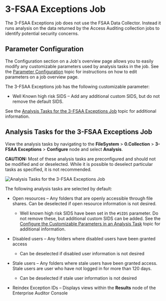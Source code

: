 # 3-FSAA Exceptions Job

The 3-FSAA Exceptions job does not use the FSAA Data Collector. Instead it runs analysis on the data
returned by the Access Auditing collection jobs to identify potential security concerns.

## Parameter Configuration

The Configuration section on a Job's overview page allows you to easily modify any customizable
parameters used by analysis tasks in the job. See the
[Parameter Configuration](/docs/accessanalyzer/11.6/accessanalyzer/admin/jobs/job/overview.md#parameter-configuration)
topic for instructions on how to edit parameters on a job overview page.

The 3-FSAA Exceptions job has the following customizable parameter:

- Well Known high risk SIDS – Add any additional custom SIDS, but do not remove the default SIDS.

See the
[Analysis Tasks for the 3-FSAA Exceptions Job](#analysis-tasks-for-the-3-fsaa-exceptions-job) topic
for additional information.

## Analysis Tasks for the 3-FSAA Exceptions Job

View the analysis tasks by navigating to the **FileSystem** > **0.Collection** > **3-FSAA
Exceptions** > **Configure** node and select **Analysis**.

**CAUTION:** Most of these analysis tasks are preconfigured and should not be modified and or
deselected. While it is possible to deselect particular tasks as specified, it is not recommended.

![Analysis Tasks for the 3-FSAA Exceptions Job](/img/versioned_docs/accessanalyzer_11.6/accessanalyzer/solutions/filesystem/collection/fsaaexceptionsanalysis.webp)

The following analysis tasks are selected by default:

- Open resources – Any folders that are openly accessible through file shares. Can be deselected if
  open resource information is not desired.

    - Well known high risk SIDS have been set in the `#SIDS` parameter. Do not remove these, but
      additional custom SIDS can be added. See the
      [Configure the Customizable Parameters in an Analysis Task](/docs/accessanalyzer/11.6/accessanalyzer/admin/jobs/job/configure/analysiscustomizableparameters.md)
      topic for additional information.

- Disabled users – Any folders where disabled users have been granted access

    - Can be deselected if disabled user information is not desired

- Stale users – Any folders where stale users have been granted access. Stale users are user who
  have not logged in for more than 120 days.

    - Can be deselected if stale user information is not desired

- Reindex Exception IDs – Displays views within the **Results** node of the Enterprise Auditor
  Console
